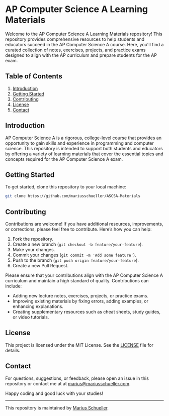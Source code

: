 # AP Computer Science A Learning Materials

Welcome to the AP Computer Science A Learning Materials repository! This repository provides comprehensive resources to help students and educators succeed in the AP Computer Science A course. Here, you'll find a curated collection of notes, exercises, projects, and practice exams designed to align with the AP curriculum and prepare students for the AP exam.

## Table of Contents

1. [Introduction](#introduction)
2. [Getting Started](#getting-started)
3. [Contributing](#contributing)
4. [License](#license)
5. [Contact](#contact)

## Introduction

AP Computer Science A is a rigorous, college-level course that provides an opportunity to gain skills and experience in programming and computer science. This repository is intended to support both students and educators by offering a variety of learning materials that cover the essential topics and concepts required for the AP Computer Science A exam.

## Getting Started

To get started, clone this repository to your local machine:

```bash
git clone https://github.com/mariusschueller/ASCSA-Materials
```
## Contributing

Contributions are welcome! If you have additional resources, improvements, or corrections, please feel free to contribute. Here’s how you can help:

1. Fork the repository.
2. Create a new branch (`git checkout -b feature/your-feature`).
3. Make your changes.
4. Commit your changes (`git commit -m 'Add some feature'`).
5. Push to the branch (`git push origin feature/your-feature`).
6. Create a new Pull Request.

Please ensure that your contributions align with the AP Computer Science A curriculum and maintain a high standard of quality. Contributions can include:

- Adding new lecture notes, exercises, projects, or practice exams.
- Improving existing materials by fixing errors, adding examples, or enhancing explanations.
- Creating supplementary resources such as cheat sheets, study guides, or video tutorials.

## License

This project is licensed under the MIT License. See the [LICENSE](LICENSE) file for details.

## Contact

For questions, suggestions, or feedback, please open an issue in this repository or contact me 
at at [marius@mariusschueller.com](mailto:marius@mariusschueller.com).

Happy coding and good luck with your studies!

---

This repository is maintained by [Marius Schueller](https://github.com/mariusschueller).

